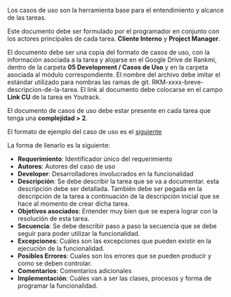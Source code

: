 Los casos de uso son la herramienta base para el entendimiento y alcance de las tareas. 

Este documento debe ser formulado por el programador en conjunto con los actores principales de cada tarea. **Cliente Interno** y **Project Manager**.

El documento debe ser una copia del formato de casos de uso, con la información asociada a la tarea y alojarse en el Google Drive de Rankmi, dentro de la carpeta **05 Development / Casos de Uso** y en la carpeta asociada al módulo correspondiente. El nombre del archivo debe imitar el estándar utilizado para nombras las ramas de git. RKM-xxxx-breve-descripcion-de-la-tarea. El link al documento debe colocarse en el campo **Link CU** de la tarea en Youtrack.

El documento de casos de uso debe estar presente en cada tarea que tenga una **complejidad > 2**.

El formato de ejemplo del caso de uso es el [siguiente](https://docs.google.com/document/d/1yTu6NZrQKXBL6oUsSJNfA9hZtPwD8gP9BkEzDVyPz9k/edit)

La forma de llenarlo es la siguiente:

* **Requerimiento**: Identificador único del requerimiento
* **Autores**: Autores del caso de uso
* **Developer**: Desarrolladores involucrados en la funcionalidad
* **Descripción**: Se debe describir la tarea que se va a documentar. esta descripción debe ser detallada. También debe ser pegada en la descripción de la tarea a continuación de la descripción inicial que se hace al momento de crear dicha tarea.
* **Objetivos asociados**: Entender muy bien que se espera lograr con la resolución de esta tarea.
* **Secuencia**: Se debe describir paso a paso la secuencia que se debe seguir para poder utilizar la funcionalidad.
* **Excepciones**: Cuáles son las excepciones que pueden existir en la ejecución de la funcionalidad.
* **Posibles Errores**: Cuales son los errores que se pueden producir y como se deben controlar.
* **Comentarios**: Comentarios adicionales
* **Implementación**: Cuáles van a ser las clases, procesos y forma de programar la funcionalidad.
